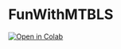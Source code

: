 # FunWithMTBLS

[![Open in Colab](https://colab.research.google.com/assets/colab-badge.svg)](https://colab.research.google.com/github/tp175/FunWithMTBLS/blob/main/)
